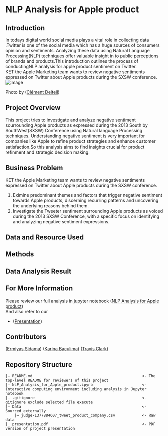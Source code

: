 # NLP Analysis for Apple product
## Introduction
In todays digital world social media plays a vital role in collecting data .Twitter is one of the social media which  has a huge sources of consumers opinion and sentiments. Analyzing these data using Natural Language Processing(NLP) techniques offer valuable insight in to public perceptions of brands and products.This introduction outlines the process of conductingNLP analysis for apple product sentiment on Twitter.\
KET the Apple Marketing team wants to review negative sentiments expressed on Twitter about Apple products during the SXSW conference.
![image](https://github.com/ermiyas-sidama/NLP-Analysis-for-Apple-product/assets/160514617/1e98365a-023e-4ebe-94c2-1d3ecf62c47b)

Photo by ([Clément Delteil](https://pub.towardsai.net/unsupervised-sentiment-analysis-with-real-world-data-500-000-tweets-on-elon-musk-3f0653135558))


## Project Overview
This project tries to investigate and analyze negative sentiment sourrounding Apple products as expressed during the 2013 South by SouthWest(SXSW) Conference using Natural language Processing techniques.
Understanding negative sentiment is very important for companies like Apple to refine product strategies and enhance customer satisfaction.So this analysis aims to find insights crucial for product  refinment and strategic decision making.

## Business Problem
KET the Apple Marketing team wants to review negative sentiments expressed on Twitter about Apple products during the SXSW conference.
1. Eximine predominant themes and factors that trigger negative sentiment towards Apple products, discerning recurring patterns and uncovering the underlying reasons behind them.
2. Investigate the Tweeter sentiment surrounding Apple products as voiced during the 2013 SXSW Conference, with a specific focus on identifying and analyzing negative sentiment expressions.

## Data and Resource Used

## Methods

## Data Analysis Result



## For More Information
Please review our full analysis in jupyter notebook ([NLP Analysis for Apple product](https://github.com/ermiyas-sidama/NLP-Analysis-for-Apple-product/blob/main/README.md))\
And also refer to our 
- ([Presentation](https://docs.google.com/presentation/d/1ijBPPvqfAkNkCyVd-PAvYYbMsxsdxGZkPknvgijaI1o/edit#slide=id.g2da3e7edccf_0_1)) 

## Contributors
([Ermiyas Sidama](https://github.com/ermiyas-sidama))
([Karina Baculima](https://github.com/karisteph ))
([Travis Clark](https://github.com/TravisClark1432 )) 
## Repository Structure
```
|— README.md                                                 <- The top-level README for reviewers of this project
|— NLP_Analysis_for_Apple_product.ipynb                      <- Interactive computing environment including analysis in Jupyter notebook
|— .gitignore                                                <- gitignore exclude selected file execute
|— Data                                                      <- Sourced externally 
    |— judge-1377884607_tweet_product_company.csv            <- Raw data
|_ presentation.pdf                                          <- PDF version of project presentation
```

